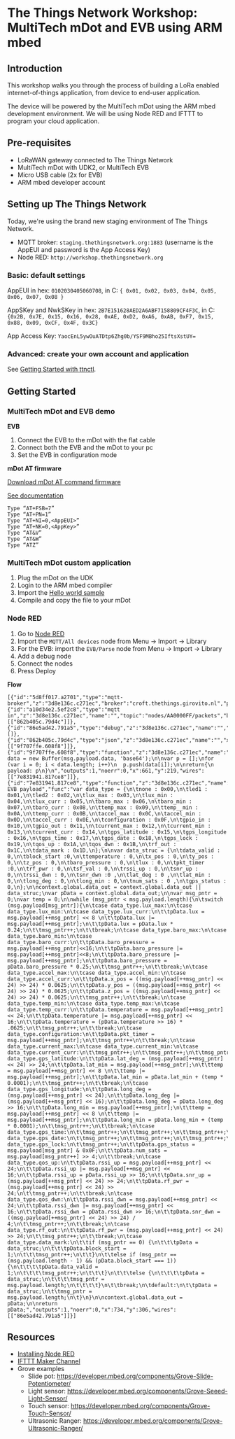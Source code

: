 # The Things Network Workshop: MultiTech mDot and EVB using ARM mbed

## Introduction

This workshop walks you through the process of building a LoRa enabled
internet-of-things application, from device to end-user application.

The device will be powered by the MultiTech mDot using the ARM mbed development environment. We will be using Node RED and IFTTT to program your cloud application.

## Pre-requisites

- LoRaWAN gateway connected to The Things Network
- MultiTech mDot with UDK2, or MultiTech EVB
- Micro USB cable (2x for EVB)
- ARM mbed developer account

## Setting up The Things Network

Today, we're using the brand new staging environment of The Things Network.

- MQTT broker: `staging.thethingsnetwork.org:1883` (username is the AppEUI and password is the App Access Key)
- Node RED: `http://workshop.thethingsnetwork.org`

### Basic: default settings

AppEUI in hex: `0102030405060708`, in C: `{ 0x01, 0x02, 0x03, 0x04, 0x05, 0x06, 0x07, 0x08 }`

AppSKey and NwkSKey in hex: `2B7E151628AED2A6ABF7158809CF4F3C`, in C: `{0x2B, 0x7E, 0x15, 0x16, 0x28, 0xAE, 0xD2, 0xA6, 0xAB, 0xF7, 0x15, 0x88, 0x09, 0xCF, 0x4F, 0x3C}`

App Access Key: `YaocEnL5ywOuATDtp6Zhg0b/YSF9MBho25IftsXstUY=`

### Advanced: create your own account and application

See [Getting Started with ttnctl](http://staging.thethings.network/wiki/Backend/ttnctl/QuickStart).

## Getting Started

### MultiTech mDot and EVB demo

**EVB**

1. Connect the EVB to the mDot with the flat cable
2. Connect both the EVB and the mDot to your pc
3. Set the EVB in configuration mode

**mDot AT firmware**

[Download mDot AT command firmware](ftp://ftp.multitech.com/wireless/mtdot/mdot-firmware-1.0.8.bin)

[See documentation](./resources/multitech-mdot.pptx)

```
Type “AT+FSB=7”
Type “AT+PN=1”
Type “AT+NI=0,<AppEUI>”
Type “AT+NK=0,<AppKey>”
Type “AT&V”
Type “AT&W”
Type “ATZ”
```

### MultiTech mDot custom application

1. Plug the mDot on the UDK
2. Login to the ARM mbed compiler
3. Import the [Hello world sample](https://developer.mbed.org/teams/The-Things-Network/code/mDot_Workshop/)
4. Compile and copy the file to your mDot

### Node RED

1. Go to [Node RED](http://workshop.thethingsnetwork.org)
2. Import the `MQTT/All devices` node from Menu -> Import -> Library
3. For the EVB: import the `EVB/Parse` node from Menu -> Import -> Library
4. Add a debug node
5. Connect the nodes
6. Press Deploy

**Flow**

```
[{"id":"5d8ff017.a2701","type":"mqtt-broker","z":"3d8e136c.c271ec","broker":"croft.thethings.girovito.nl","port":"1883","clientid":"","usetls":false,"verifyservercert":true,"compatmode":true,"keepalive":"60","cleansession":true,"willTopic":"","willQos":"0","willRetain":"false","willPayload":"","birthTopic":"","birthQos":"0","birthRetain":"false","birthPayload":""},{"id":"a10d34e2.5ef2c8","type":"mqtt in","z":"3d8e136c.c271ec","name":"","topic":"nodes/AA0000FF/packets","broker":"5d8ff017.a2701","x":649,"y":56,"wires":[["862b405c.79d4c"]]},{"id":"86e5ad42.791a5","type":"debug","z":"3d8e136c.c271ec","name":"","active":true,"console":"false","complete":"true","x":725,"y":402,"wires":[]},{"id":"862b405c.79d4c","type":"json","z":"3d8e136c.c271ec","name":"","x":688,"y":140,"wires":[["9f707ffe.608f8"]]},{"id":"9f707ffe.608f8","type":"function","z":"3d8e136c.c271ec","name":"Decode","func":"var data = new Buffer(msg.payload.data, 'base64');\n\nvar p = [];\nfor (var i = 0; i < data.length; i++)\n  p.push(data[i]);\n\nreturn{\n    payload: p\n}\n","outputs":1,"noerr":0,"x":661,"y":219,"wires":[["7e831941.817ce8"]]},{"id":"7e831941.817ce8","type":"function","z":"3d8e136c.c271ec","name":"Parse EVB payload","func":"var data_type = {\n\tnone : 0x00,\n\tled1 : 0x01,\n\tled2 : 0x02,\n\tlux_max : 0x03,\n\tlux_min : 0x04,\n\tlux_curr : 0x05,\n\tbaro_max : 0x06,\n\tbaro_min : 0x07,\n\tbaro_curr : 0x08,\n\ttemp_max : 0x09,\n\ttemp__min : 0x0A,\n\ttemp_curr : 0x0B,\n\taccel_max : 0x0C,\n\taccel_min : 0x0D,\n\taccel_curr : 0x0E,\n\tconfiguration : 0x0F,\n\tgpio_in : 0x10,\n\tgpio_out : 0x11,\n\tcurrent_max : 0x12,\n\tcurrent_min : 0x13,\n\tcurrent_curr : 0x14,\n\tgps_latitude : 0x15,\n\tgps_longitude : 0x16,\n\tgps_time : 0x17,\n\tgps_date : 0x18,\n\tgps_lock : 0x19,\n\tqos_up : 0x1A,\n\tqos_dwn : 0x1B,\n\trf_out : 0x1C,\n\tdata_mark : 0x1D,\n};\n\nvar data_struc = {\n\tdata_valid : 0,\n\tblock_start :0,\n\ttemperature : 0,\n\tx_pos : 0,\n\ty_pos : 0,\n\tz_pos : 0,\n\tbaro_pressure : 0,\n\tlux : 0,\n\tpkt_timer :0,\n\trf_pwr : 0,\n\tsf_val : 0,\n\trssi_up : 0,\n\tsnr_up : 0,\n\trssi_dwn : 0,\n\tsnr_dwn :0 ,\n\tlat_deg : 0 ,\n\tlat_min : 0,\n\tlong_deg : 0,\n\tlong_min : 0,\n\tnum_sats : 0 ,\n\tgps_status : 0,\n};\n\ncontext.global.data_out = context.global.data_out || data_struc;\nvar pData = context.global.data_out;\n\nvar msg_pntr = 0;\nvar temp = 0;\n\nwhile (msg_pntr < msg.payload.length){\n\tswitch (msg.payload[msg_pntr]){\n\tcase data_type.lux_max:\n\tcase data_type.lux_min:\n\tcase data_type.lux_curr:\n\t\tpData.lux = msg.payload[++msg_pntr] << 8 \n\t\tpData.lux |= msg.payload[++msg_pntr];\n\t\tpData.lux = pData.lux * 0.24;\n\t\tmsg_pntr++;\n\t\tbreak;\n\tcase data_type.baro_max:\n\tcase data_type.baro_min:\n\tcase data_type.baro_curr:\n\t\tpData.baro_pressure = msg.payload[++msg_pntr]<<16;\n\t\tpData.baro_pressure |= msg.payload[++msg_pntr]<<8;\n\t\tpData.baro_pressure |= msg.payload[++msg_pntr];\n\t\tpData.baro_pressure = pData.baro_pressure * 0.25;\n\t\tmsg_pntr++;\n\t\tbreak;\n\tcase data_type.accel_max:\n\tcase data_type.accel_min:\n\tcase data_type.accel_curr:\n\t\tpData.x_pos = ((msg.payload[++msg_pntr] << 24) >> 24) * 0.0625;\n\t\tpData.y_pos = ((msg.payload[++msg_pntr] << 24) >> 24) * 0.0625;\n\t\tpData.z_pos = ((msg.payload[++msg_pntr] << 24) >> 24) * 0.0625;\n\t\tmsg_pntr++;\n\t\tbreak;\n\tcase data_type.temp_min:\n\tcase data_type.temp_max:\n\tcase data_type.temp_curr:\n\t\tpData.temperature = msg.payload[++msg_pntr] << 24;\n\t\tpData.temperature |= msg.payload[++msg_pntr] << 16;\n\t\tpData.temperature = (pData.temperature >> 16) * .0625;\n\t\tmsg_pntr++;\n\t\tbreak;\n\tcase data_type.configuration:\n\t\tpData.pkt_timer = msg.payload[++msg_pntr];\n\t\tmsg_pntr++\n\t\tbreak;\n\tcase data_type.current_max:\n\tcase data_type.current_min:\n\tcase data_type.current_curr:\n\t\tmsg_pntr++;\n\t\tmsg_pntr++;\n\t\tmsg_pntr++;\n\t\tbreak;\n\tcase data_type.gps_latitude:\n\t\tpData.lat_deg = (msg.payload[++msg_pntr] << 24) >> 24;\n\t\tpData.lat_min = msg.payload[++msg_pntr];\n\t\ttemp = msg.payload[++msg_pntr] << 8 \n\t\ttemp |= msg.payload[++msg_pntr];\n\t\tpData.lat_min = pData.lat_min + (temp * 0.0001);\n\t\tmsg_pntr++;\n\t\tbreak;\n\tcase data_type.gps_longitude:\n\t\tpData.long_deg = (msg.payload[++msg_pntr] << 24);\n\t\tpData.long_deg |= (msg.payload[++msg_pntr] << 16);\n\t\tpData.long_deg = pData.long_deg >> 16;\n\t\tpData.long_min = msg.payload[++msg_pntr];\n\t\ttemp = msg.payload[++msg_pntr] << 8 \n\t\ttemp |= msg.payload[++msg_pntr];\n\t\tpData.long_min = pData.long_min + (temp * 0.0001);\n\t\tmsg_pntr++;\n\t\tbreak;\n\tcase data_type.gps_time:\n\t\tmsg_pntr++;\n\t\tmsg_pntr++;\n\t\tmsg_pntr++;\n\t\tmsg_pntr++;\n\t\tbreak;\n\tcase data_type.gps_date:\n\t\tmsg_pntr++;\n\t\tmsg_pntr++;\n\t\tmsg_pntr++;\n\t\tmsg_pntr++;\n\t\tbreak;\n\tcase data_type.gps_lock:\n\t\tmsg_pntr++;\n\t\tpData.gps_status = msg.payload[msg_pntr] & 0x0F;\n\t\tpData.num_sats = msg.payload[msg_pntr++] >> 4;\n\t\tbreak;\n\tcase data_type.qos_up:\n\t\tpData.rssi_up = msg.payload[++msg_pntr] << 24;\n\t\tpData.rssi_up |= msg.payload[++msg_pntr] << 16;\n\t\tpData.rssi_up = pData.rssi_up >> 16;\n\t\tpData.snr_up = (msg.payload[++msg_pntr] << 24) >> 24;\n\t\tpData.rf_pwr = (msg.payload[++msg_pntr] << 24) >> 24;\n\t\tmsg_pntr++;\n\t\tbreak;\n\tcase data_type.qos_dwn:\n\t\tpData.rssi_dwn = msg.payload[++msg_pntr] << 24;\n\t\tpData.rssi_dwn |= msg.payload[++msg_pntr] << 16;\n\t\tpData.rssi_dwn = pData.rssi_dwn >> 16;\n\t\tpData.snr_dwn = ((msg.payload[++msg_pntr] << 24) >> 24) / 4;\n\t\tmsg_pntr++;\n\t\tbreak;\n\tcase data_type.rf_out:\n\t\tpData.rf_pwr = (msg.payload[++msg_pntr] << 24) >> 24;\n\t\tmsg_pntr++;\n\t\tbreak;\n\tcase data_type.data_mark:\n\t\tif (msg_pntr == 0) {\n\t\t\tpData = data_struc;\n\t\t\tpData.block_start = 1;\n\t\t\tmsg_pntr++;\n\t\t}\n\t\telse if (msg_pntr == (msg.payload.length - 1) && (pData.block_start === 1)) {\n\t\t\t\tpData.data_valid = 1;\n\t\t\t\tmsg_pntr++;\n\t\t\t}\n\t\t\telse {\n\t\t\t\tpData = data_struc;\n\t\t\t\tmsg_pntr = msg.payload.length;\n\t\t\t\t}\n\t\tbreak;\n\tdefault:\n\t\tpData = data_struc;\n\t\tmsg_pntr = msg.payload.length;\n\t}\n}\n\ncontext.global.data_out = pData;\n\nreturn pData;","outputs":1,"noerr":0,"x":734,"y":306,"wires":[["86e5ad42.791a5"]]}]
```

## Resources

- [Installing Node RED](http://nodered.org/docs/getting-started/installation.html)
- [IFTTT Maker Channel](https://ifttt.com/maker)
- Grove examples
  - Slide pot: https://developer.mbed.org/components/Grove-Slide-Potentiometer/
  - Light sensor: https://developer.mbed.org/components/Grove-Seeed-Light-Sensor/
  - Touch sensor: https://developer.mbed.org/components/Grove-Touch-Sensor/
  - Ultrasonic Ranger: https://developer.mbed.org/components/Grove-Ultrasonic-Ranger/

